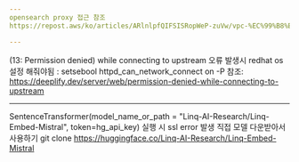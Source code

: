 ```yaml
---
opensearch proxy 접근 참조
https://repost.aws/ko/articles/ARlnlpfQIFSISRopWeP-zuVw/vpc-%EC%99%B8%EB%B6%80%EC%97%90%EC%84%9C-open-search-dashboards%EC%97%90-%EC%97%91%EC%84%B8%EC%8A%A4%ED%95%98%EB%8A%94-%EB%B0%A9%EB%B2%95

---
```


(13: Permission denied) while connecting to upstream  오류 발생시 redhat os 설정 해줘야됨
: setsebool httpd_can_network_connect on -P
참조: https://deeplify.dev/server/web/permission-denied-while-connecting-to-upstream

---

SentenceTransformer(model_name_or_path = "Linq-AI-Research/Linq-Embed-Mistral", token=hg_api_key) 실행 시 ssl error 발생
직접 모델 다운받아서 사용하기
git clone https://huggingface.co/Linq-AI-Research/Linq-Embed-Mistral